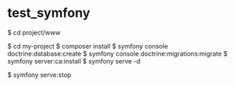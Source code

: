 # test_symfony

$ cd project/www

$ cd my-project
$ composer install
$ symfony console doctrine:database:create
$ symfony console doctrine:migrations:migrate
$ symfony server:ca:install
$ symfony serve -d


$ symfony serve:stop

